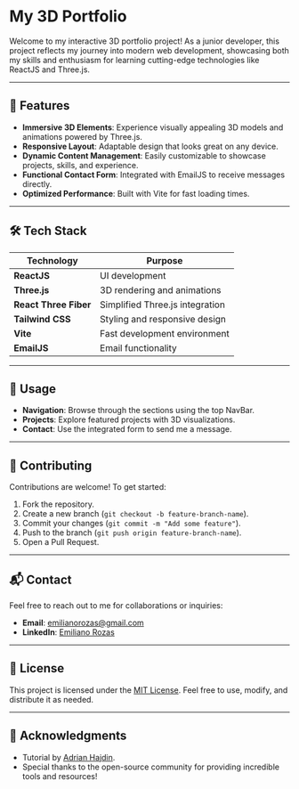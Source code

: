 # My 3D Portfolio

Welcome to my interactive 3D portfolio project! As a junior developer, this project reflects my journey into modern web development, showcasing both my skills and enthusiasm for learning cutting-edge technologies like ReactJS and Three.js.

---

## 🌟 Features

- **Immersive 3D Elements**: Experience visually appealing 3D models and animations powered by Three.js. 
- **Responsive Layout**: Adaptable design that looks great on any device.
- **Dynamic Content Management**: Easily customizable to showcase projects, skills, and experience.
- **Functional Contact Form**: Integrated with EmailJS to receive messages directly.
- **Optimized Performance**: Built with Vite for fast loading times.

---

## 🛠️ Tech Stack

| Technology         | Purpose                       |
|--------------------|-------------------------------|
| **ReactJS**        | UI development               |
| **Three.js**       | 3D rendering and animations  |
| **React Three Fiber** | Simplified Three.js integration |
| **Tailwind CSS**   | Styling and responsive design|
| **Vite**           | Fast development environment |
| **EmailJS**        | Email functionality          |

---

## 📜 Usage

- **Navigation**: Browse through the sections using the top NavBar.
- **Projects**: Explore featured projects with 3D visualizations.
- **Contact**: Use the integrated form to send me a message.

---

## 🤝 Contributing

Contributions are welcome! To get started:

1. Fork the repository.
2. Create a new branch (`git checkout -b feature-branch-name`).
3. Commit your changes (`git commit -m "Add some feature"`).
4. Push to the branch (`git push origin feature-branch-name`).
5. Open a Pull Request.

---

## 📬 Contact

Feel free to reach out to me for collaborations or inquiries:

- **Email**: [emilianorozas@gmail.com](mailto:emilianorozas@gmail.com)
- **LinkedIn**: [Emiliano Rozas](https://www.linkedin.com/in/emilianorozas/)

---

## 📄 License

This project is licensed under the [MIT License](LICENSE). Feel free to use, modify, and distribute it as needed.

---

## 🙌 Acknowledgments

- Tutorial by [Adrian Hajdin](https://github.com/adrianhajdin/project_3D_developer_portfolio.git).
- Special thanks to the open-source community for providing incredible tools and resources!

